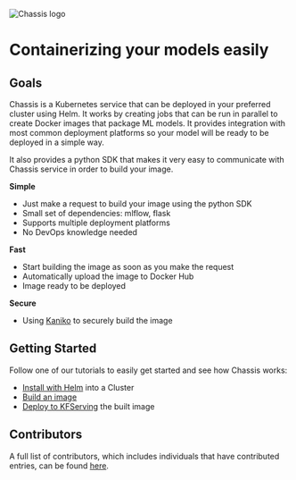 ![Chassis logo](https://github.com/modzy/chassis/blob/main/docs/docs/images/chassis-logo.png)

# Containerizing your models easily

## Goals

Chassis is a Kubernetes service that can be deployed in your preferred cluster using Helm. It works by creating jobs that can be run in parallel to create Docker images that package ML models. It provides integration with most common deployment platforms so your model will be ready to be deployed in a simple way.

It also provides a python SDK that makes it very easy to communicate with Chassis service in order to build your image.

**Simple**

- Just make a request to build your image using the python SDK
- Small set of dependencies: mlflow, flask
- Supports multiple deployment platforms
- No DevOps knowledge needed

**Fast**

- Start building the image as soon as you make the request
- Automatically upload the image to Docker Hub
- Image ready to be deployed

**Secure**

- Using [Kaniko](https://github.com/GoogleContainerTools/kaniko/) to securely build the image

## Getting Started

Follow one of our tutorials to easily get started and see how Chassis works:

- [Install with Helm](https://modzy.github.io/chassis/tutorials/devops-deploy.html) into a Cluster
- [Build an image](https://modzy.github.io/chassis/tutorials/ds-connect.html)
- [Deploy to KFServing](https://modzy.github.io/chassis/tutorials/ds-deploy.html) the built image

## Contributors

A full list of contributors, which includes individuals that have contributed entries, can be found [here](https://github.com/modzy/chassis/graphs/contributors).
